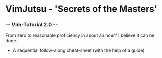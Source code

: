 # VimJutsu - 'Secrets of the Masters'
### -- Vim-Tutorial 2.0 --

From zero to reasonable proficiency in about an hour? I believe it can be done.
- A sequential follow-along cheat-sheet (with the help of a guide)
